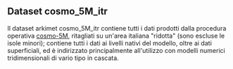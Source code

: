 Dataset cosmo_5M_itr
--------------------

Il dataset arkimet cosmo_5M_itr contiene tutti i dati prodotti dalla
procedura operativa [cosmo-5M](cosmo-5M.md), ritagliati su un'area
italiana "ridotta" (sono escluse le isole minori); contiene tutti i
dati ai livelli nativi del modello, oltre ai dati superficiali, ed è
indirizzato principalmente all'utilizzo con modelli numerici
tridimensionali di vario tipo in cascata.

